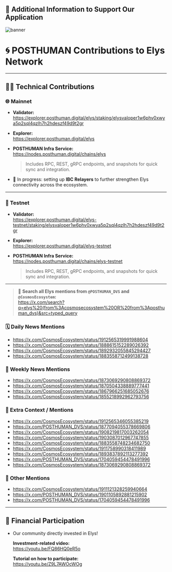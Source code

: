 ## 🙌 Additional Information to Support Our Application

![banner](https://github.com/user-attachments/assets/fc12d49f-28fa-496f-8389-6eb2a18aa433) <br/>
# 🌀 POSTHUMAN Contributions to Elys Network

--- 

## 🧑‍💻 Technical Contributions

### 🌐 Mainnet

- **Validator:**  
  https://explorer.posthuman.digital/elys/staking/elysvaloper1w6phv0xwya5p2sql4qzlh7h2hdeszf49d9t2gr  

- **Explorer:**  
  https://explorer.posthuman.digital/elys  

- **POSTHUMAN Infra Service:**  
  https://nodes.posthuman.digital/chains/elys  
  > Includes RPC, REST, gRPC endpoints, and snapshots for quick sync and integration.

- 🔄 In progress: setting up **IBC Relayers** to further strengthen Elys connectivity across the ecosystem.

---

### 🧪 Testnet

- **Validator:**  
  https://explorer.posthuman.digital/elys-testnet/staking/elysvaloper1w6phv0xwya5p2sql4qzlh7h2hdeszf49d9t2gr  

- **Explorer:**  
  https://explorer.posthuman.digital/elys-testnet  

- **POSTHUMAN Infra Service:**  
  https://nodes.posthuman.digital/chains/elys-testnet  
  > Includes RPC, REST, gRPC endpoints, and snapshots for quick sync and integration.
---

> 📌 **Search all Elys mentions from `@POSTHUMAN_DVS` and `@CosmosEcosystem`:**  
> https://x.com/search?q=elys%20(from%3Acosmosecosystem%20OR%20from%3Aposthuman_dvs)&src=typed_query

### 🗓️ Daily News Mentions

- https://x.com/CosmosEcosystem/status/1912565319991988604  
- https://x.com/CosmosEcosystem/status/1888615152289026392  
- https://x.com/CosmosEcosystem/status/1892932055845294427  
- https://x.com/CosmosEcosystem/status/1883558712499138728  

### 📆 Weekly News Mentions

- https://x.com/CosmosEcosystem/status/1873069290808869372  
- https://x.com/CosmosEcosystem/status/1870504338889777441  
- https://x.com/CosmosEcosystem/status/1867966251685052676  
- https://x.com/CosmosEcosystem/status/1855218992962793756  

### 🧩 Extra Context / Mentions

- https://x.com/CosmosEcosystem/status/1912565346055385219  
- https://x.com/POSTHUMAN_DVS/status/1877094055378669806  
- https://x.com/CosmosEcosystem/status/1908219817003262054  
- https://x.com/CosmosEcosystem/status/1903087012967747855  
- https://x.com/CosmosEcosystem/status/1883558748234682750  
- https://x.com/CosmosEcosystem/status/1911758990318411989  
- https://x.com/CosmosEcosystem/status/1893837892113277392  
- https://x.com/POSTHUMAN_DVS/status/1704059454478491996  
- https://x.com/CosmosEcosystem/status/1873069290808869372  

### 🔄 Other Mentions

- https://x.com/CosmosEcosystem/status/1911121328259940664  
- https://x.com/POSTHUMAN_DVS/status/1901105892881215902  
- https://x.com/POSTHUMAN_DVS/status/1704059454478491996  

---

## 💸 Financial Participation

- Our community directly invested in Elys!

  **Investment-related video:**  
  https://youtu.be/FQ86HQ0eR5o  

  **Tutorial on how to participate:**  
  https://youtu.be/Z9L7AWOcWOg
